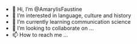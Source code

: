 - 👋 Hi, I’m @AmarylisFaustine
- 👀 I’m interested in language, culture and history
- 🌱 I’m currently learning communication science
- 💞️ I’m looking to collaborate on ...
- 📫 How to reach me ...

<!---
AmarylisFaustine/AmarylisFaustine is a ✨ special ✨ repository because its `README.md` (this file) appears on your GitHub profile.
You can click the Preview link to take a look at your changes.
--->
